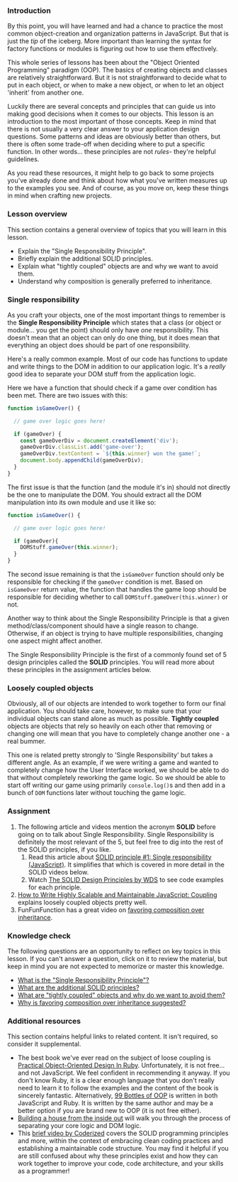 ### Introduction

By this point, you will have learned and had a chance to practice the most common object-creation and organization patterns in JavaScript. But that is just the *tip* of the iceberg. More important than learning the syntax for factory functions or modules is figuring out how to use them effectively.

This whole series of lessons has been about the "Object Oriented Programming" paradigm (OOP). The basics of creating objects and classes are relatively straightforward. But it is not straightforward to decide what to put in each object, or when to make a new object, or when to let an object 'inherit' from another one.

Luckily there are several concepts and principles that can guide us into making good decisions when it comes to our objects. This lesson is an introduction to the most important of those concepts. Keep in mind that there is not usually a very clear answer to your application design questions. Some patterns and ideas are obviously better than others, but there is often some trade-off when deciding where to put a specific function. In other words... these principles are not *rules*- they're helpful guidelines.  

As you read these resources, it might help to go back to some projects you've already done and think about how what you've written measures up to the examples you see. And of course, as you move on, keep these things in mind when crafting new projects.

### Lesson overview

This section contains a general overview of topics that you will learn in this lesson.

- Explain the "Single Responsibility Principle".
- Briefly explain the additional SOLID principles.
- Explain what "tightly coupled" objects are and why we want to avoid them.
- Understand why composition is generally preferred to inheritance.

### Single responsibility

As you craft your objects, one of the most important things to remember is the **Single Responsibility Principle** which states that a class (or object or module... you get the point) should only have *one* responsibility. This doesn't mean that an object can only do one thing, but it does mean that everything an object does should be part of one responsibility.

Here's a really common example. Most of our code has functions to update and write things to the DOM in addition to our application logic. It's a *really* good idea to separate your DOM stuff from the application logic.

Here we have a function that should check if a game over condition has been met.  There are two issues with this:

```javascript
function isGameOver() {

  // game over logic goes here!

  if (gameOver) {
    const gameOverDiv = document.createElement('div');
    gameOverDiv.classList.add('game-over');
    gameOverDiv.textContent = `${this.winner} won the game!`;
    document.body.appendChild(gameOverDiv);
  }
}
```

The first issue is that the function (and the module it's in) should not directly be the one to manipulate the DOM. You should extract all the DOM manipulation into its own module and use it like so:

```javascript
function isGameOver() {

  // game over logic goes here!

  if (gameOver){
    DOMStuff.gameOver(this.winner);
  }
}
```

The second issue remaining is that the `isGameOver` function should only be responsible for checking if the `gameOver` condition is met. Based on `isGameOver` return value, the function that handles the game loop should be responsible for deciding whether to call `DOMStuff.gameOver(this.winner)` or not.

Another way to think about the Single Responsibility Principle is that a given method/class/component should have a single reason to change. Otherwise, if an object is trying to have multiple responsibilities, changing one aspect might affect another.

The Single Responsibility Principle is the first of a commonly found set of 5 design principles called the **SOLID** principles. You will read more about these principles in the assignment articles below.

### Loosely coupled objects

Obviously, all of our objects are intended to work together to form our final application. You should take care, however, to make sure that your individual objects can stand alone as much as possible. **Tightly coupled** objects are objects that rely so heavily on each other that removing or changing one will mean that you have to completely change another one - a real bummer.

This one is related pretty strongly to 'Single Responsibility' but takes a different angle. As an example, if we were writing a game and wanted to completely change how the User Interface worked, we should be able to do that without completely reworking the game logic. So we should be able to start off writing our game using primarily `console.log()`s and then add in a bunch of `DOM` functions later without touching the game logic.

### Assignment

<div class="lesson-content__panel" markdown="1">

1. The following article and videos mention the acronym **SOLID** before going on to talk about Single Responsibility. Single Responsibility is definitely the most relevant of the 5, but feel free to dig into the rest of the SOLID principles, if you like.
    1. Read this article about [SOLID principle #1: Single responsibility (JavaScript)](https://duncan-mcardle.medium.com/solid-principle-1-single-responsibility-javascript-5d9ce2c6f4a5). It simplifies that which is covered in more detail in the SOLID videos below.
    1. Watch [The SOLID Design Principles by WDS](https://www.youtube.com/playlist?list=PLZlA0Gpn_vH9kocFX7R7BAe_CvvOCO_p9) to see code examples for each principle.
1. [How to Write Highly Scalable and Maintainable JavaScript: Coupling](https://web.archive.org/web/20170215102316/http://www.innoarchitech.com:80/scalable-maintainable-javascript-coupling) explains loosely coupled objects pretty well.
1. FunFunFunction has a great video on [favoring composition over inheritance](https://www.youtube.com/watch?v=wfMtDGfHWpA).

</div>

### Knowledge check

The following questions are an opportunity to reflect on key topics in this lesson. If you can't answer a question, click on it to review the material, but keep in mind you are not expected to memorize or master this knowledge.

- [What is the "Single Responsibility Principle"?](#single-responsibility)
- [What are the additional SOLID principles?](https://duncan-mcardle.medium.com/solid-principle-1-single-responsibility-javascript-5d9ce2c6f4a5)
- [What are "tightly coupled" objects and why do we want to avoid them?](https://web.archive.org/web/20170215102316/http://www.innoarchitech.com:80/scalable-maintainable-javascript-coupling)
- [Why is favoring composition over inheritance suggested?](https://www.youtube.com/watch?v=wfMtDGfHWpA)

### Additional resources

This section contains helpful links to related content. It isn't required, so consider it supplemental.

- The best book we've ever read on the subject of loose coupling is [Practical Object-Oriented Design In Ruby](http://www.poodr.com/). Unfortunately, it is not free... and not JavaScript. We feel confident in recommending it anyway. If you don't know Ruby, it is a clear enough language that you don't really need to learn it to follow the examples and the content of the book is sincerely fantastic. Alternatively, [99 Bottles of OOP](https://sandimetz.com/products) is written in both JavaScript and Ruby. It is written by the same author and may be a better option if you are brand new to OOP (it is not free either).
- [Building a house from the inside out](https://www.ayweb.dev/blog/building-a-house-from-the-inside-out) will walk you through the process of separating your core logic and DOM logic.
- This [brief video by Coderized](https://www.youtube.com/watch?v=q1qKv5TBaOA) covers the SOLID programming principles and more, within the context of embracing clean coding practices and establishing a maintainable code structure. You may find it helpful if you are still confused about why these principles exist and how they can work together to improve your code, code architecture, and your skills as a programmer!
